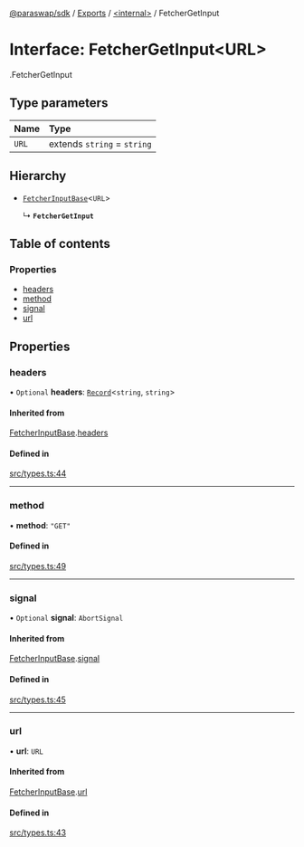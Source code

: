 [@paraswap/sdk](../README.md) / [Exports](../modules.md) / [<internal\>](../modules/internal_.md) / FetcherGetInput

# Interface: FetcherGetInput<URL\>

[<internal>](../modules/internal_.md).FetcherGetInput

## Type parameters

| Name | Type |
| :------ | :------ |
| `URL` | extends `string` = `string` |

## Hierarchy

- [`FetcherInputBase`](internal_.FetcherInputBase.md)<`URL`\>

  ↳ **`FetcherGetInput`**

## Table of contents

### Properties

- [headers](internal_.FetcherGetInput.md#headers)
- [method](internal_.FetcherGetInput.md#method)
- [signal](internal_.FetcherGetInput.md#signal)
- [url](internal_.FetcherGetInput.md#url)

## Properties

### headers

• `Optional` **headers**: [`Record`](../modules/internal_.md#record)<`string`, `string`\>

#### Inherited from

[FetcherInputBase](internal_.FetcherInputBase.md).[headers](internal_.FetcherInputBase.md#headers)

#### Defined in

[src/types.ts:44](https://github.com/paraswap/paraswap-sdk/blob/master/src/types.ts#L44)

___

### method

• **method**: ``"GET"``

#### Defined in

[src/types.ts:49](https://github.com/paraswap/paraswap-sdk/blob/master/src/types.ts#L49)

___

### signal

• `Optional` **signal**: `AbortSignal`

#### Inherited from

[FetcherInputBase](internal_.FetcherInputBase.md).[signal](internal_.FetcherInputBase.md#signal)

#### Defined in

[src/types.ts:45](https://github.com/paraswap/paraswap-sdk/blob/master/src/types.ts#L45)

___

### url

• **url**: `URL`

#### Inherited from

[FetcherInputBase](internal_.FetcherInputBase.md).[url](internal_.FetcherInputBase.md#url)

#### Defined in

[src/types.ts:43](https://github.com/paraswap/paraswap-sdk/blob/master/src/types.ts#L43)
